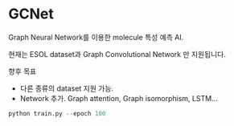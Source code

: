 # GCNet

Graph Neural Network를 이용한 molecule 특성 예측 AI.

현재는 ESOL dataset과 Graph Convolutional Network 만 지원됩니다.

향후 목표
- 다른 종류의 dataset 지원 가능.
- Network 추가. Graph attention, Graph isomorphism, LSTM...

```python
python train.py --epoch 100
```
